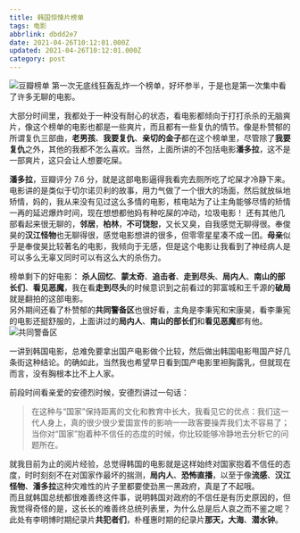 ```yaml
---
title: 韩国惊悚片榜单
tags: 电影
abbrlink: dbdd2e7
date: 2021-04-26T10:12:01.000Z
updated: 2021-04-26T10:12:01.000Z
category: post
---
```


![豆瓣榜单](/blog_images/韩国惊悚片榜.png)
第一次无底线狂轰乱炸一个榜单，好坏参半，于是也是第一次集中看了许多无聊的电影。

<!--more-->

大部分时间里，我都处于一种没有耐心的状态，看电影都倾向于打打杀杀的无脑爽片，像这个榜单的电影也都是一些爽片，而且都有一些复仇的情节。像是朴赞郁的所谓复仇三部曲，**老男孩**、**我要复仇**、**亲切的金子**都在这个榜单里，尽管除了**我要复仇**之外，其他的我都不怎么喜欢。当然，上面所讲的不包括电影**潘多拉**，这不是一部爽片，这只会让人想要吃屎。

**潘多拉**，豆瓣评分 7.6 分，就是这部电影逼得我看完去厕所吃了坨屎才冷静下来。电影讲的是类似于切尔诺贝利的故事，用力气做了一个很大的场面，然后就放纵地矫情，妈的，我从来没有见过这么多情的电影，核电站为了让主角能够尽情的矫情一再的延迟爆炸时间，现在想想都他妈有种吃屎的冲动，垃圾电影！
还有其他几部看起来很无聊的，**邻居**，**柏林**，**不可饶恕**，又长又臭，自我感觉无聊得很。奉俊昊的**汉江怪物**也无聊得很，感觉电影想讲的很多，但零零星星凑不成一团。**母亲**似乎是奉俊昊比较著名的电影，我倾向于无感，但是这个电影让我看到了神经病人是可以多么无辜又同时可以有这么大的杀伤力。

榜单剩下的好电影： **杀人回忆**、**蒙太奇**、**追击者**、**走到尽头**、**局内人**、**南山的部长们**、**看见恶魔**，我在看**走到尽头**的时候意识到之前看过的郭富城和王千源的**破局**就是翻拍的这部电影。  
另外期间还看了朴赞郁的**共同警备区**也很好看，主角是李秉宪和宋康昊，看李秉宪的电影还挺舒服的，上面讲过的**局内人**、**南山的部长们**和**看见恶魔**都有他。
![共同警备区](/blog_images/共同警备区.jpg)

一讲到韩国电影，总难免要拿出国产电影做个比较，然后做出韩国电影甩国产好几条街这种结论。的确如此，当然我也希望早日看到国产电影里袒胸露乳，但就现在而言，没有胸根本比不上人家。

前段时间看亲爱的安德烈时候，安德烈讲过一句话：

> 在这种与“国家”保持距离的文化和教育中长大，我看见它的优点：我们这一代人身上，真的很少很少爱国宣传的影响一一政客要操弄我们太不容易了；当你对“国家”抱着种不信任的态度的时候，你比较能够冷静地去分析它的问题所在。

就我目前为止的阅片经验，总觉得韩国的电影就是这样始终对国家抱着不信任的态度，时时刻刻不在对国家作最坏的揣测，**局内人**、**恐怖直播**，以至于像**流感**、**汉江怪物**、**潘多拉**这种灾难性的片子里都要使劲黑一黑政府，真是了不起哦。  
而且就韩国总统都很难善终这件事，说明韩国对政府的不信任是有历史原因的，但我觉得奇怪的是，这长长的难善终总统列表里，为什么总是后人哀之而不鉴之呢？此处有李明博时期纪录片**共犯者们**，朴槿惠时期的纪录片**那天，大海**、**潜水钟**。
